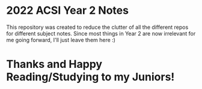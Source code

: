 # 2022 ACSI Year 2 Notes

This repository was created to reduce the clutter of all the different repos for different subject notes. Since most things in Year 2 are now irrelevant for me going forward, I'll just leave them here :)

# Thanks and Happy Reading/Studying to my Juniors!
